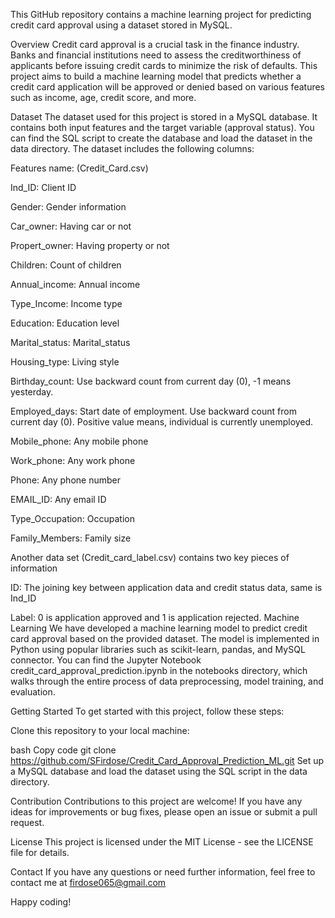 This GitHub repository contains a machine learning project for predicting credit card approval using a dataset stored in MySQL.

Overview
Credit card approval is a crucial task in the finance industry. Banks and financial institutions need to assess the creditworthiness of applicants before issuing credit cards to minimize the risk of defaults. This project aims to build a machine learning model that predicts whether a credit card application will be approved or denied based on various features such as income, age, credit score, and more.

Dataset
The dataset used for this project is stored in a MySQL database. It contains both input features and the target variable (approval status). You can find the SQL script to create the database and load the dataset in the data directory. The dataset includes the following columns:

Features name: (Credit_Card.csv)

Ind_ID: Client ID

Gender: Gender information

Car_owner: Having car or not

Propert_owner: Having property or not

Children: Count of children

Annual_income: Annual income

Type_Income: Income type

Education: Education level

Marital_status: Marital_status

Housing_type: Living style

Birthday_count: Use backward count from current day (0), -1 means yesterday.

Employed_days: Start date of employment. Use backward count from current day (0). Positive value means, individual is currently unemployed.

Mobile_phone: Any mobile phone

Work_phone: Any work phone

Phone: Any phone number

EMAIL_ID: Any email ID

Type_Occupation: Occupation

Family_Members: Family size


Another data set (Credit_card_label.csv) contains two key pieces of information

ID: The joining key between application data and credit status data, same is Ind_ID

Label: 0 is application approved and 1 is application rejected. Machine Learning
We have developed a machine learning model to predict credit card approval based on the provided dataset. The model is implemented in Python using popular libraries such as scikit-learn, pandas, and MySQL connector. You can find the Jupyter Notebook credit_card_approval_prediction.ipynb in the notebooks directory, which walks through the entire process of data preprocessing, model training, and evaluation.

Getting Started
To get started with this project, follow these steps:

Clone this repository to your local machine:

bash
Copy code
git clone https://github.com/SFirdose/Credit_Card_Approval_Prediction_ML.git
Set up a MySQL database and load the dataset using the SQL script in the data directory.


Contribution
Contributions to this project are welcome! If you have any ideas for improvements or bug fixes, please open an issue or submit a pull request.

License
This project is licensed under the MIT License - see the LICENSE file for details.

Contact
If you have any questions or need further information, feel free to contact me at firdose065@gmail.com

Happy coding!
